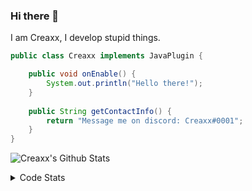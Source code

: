 ### Hi there 👋

I am Creaxx, I develop stupid things. 

```java
public class Creaxx implements JavaPlugin {

    public void onEnable() {
        System.out.println("Hello there!");
    }
    
    public String getContactInfo() {
        return "Message me on discord: Creaxx#0001";
    }
}
```

![Creaxx's Github Stats](https://github-readme-stats.vercel.app/api?username=CreaxxOG&show_icons=true&theme=dark&count_private=true)

<details>
  <summary>Code Stats</summary>

<!--START_SECTION:waka-->
![Code Time](http://img.shields.io/badge/Code%20Time-1%2C005%20hrs%2059%20mins-blue)

![Lines of code](https://img.shields.io/badge/From%20Hello%20World%20I%27ve%20Written-170%20lines%20of%20code-blue)

**🐱 My GitHub Data** 

> 🏆 838 Contributions in the Year 2022
 > 
> 📦 66.1 kB Used in GitHub's Storage 
 > 
> 🚫 Not Opted to Hire
 > 
> 📜 4 Public Repositories 
 > 
> 🔑 2 Private Repositories  
 > 
**I'm an Early 🐤** 

```text
🌞 Morning    35 commits     █░░░░░░░░░░░░░░░░░░░░░░░░   6.43% 
🌆 Daytime    269 commits    ████████████░░░░░░░░░░░░░   49.45% 
🌃 Evening    227 commits    ██████████░░░░░░░░░░░░░░░   41.73% 
🌙 Night      13 commits     ░░░░░░░░░░░░░░░░░░░░░░░░░   2.39%

```
📅 **I'm Most Productive on Saturday** 

```text
Monday       52 commits     ██░░░░░░░░░░░░░░░░░░░░░░░   9.56% 
Tuesday      58 commits     ██░░░░░░░░░░░░░░░░░░░░░░░   10.66% 
Wednesday    67 commits     ███░░░░░░░░░░░░░░░░░░░░░░   12.32% 
Thursday     75 commits     ███░░░░░░░░░░░░░░░░░░░░░░   13.79% 
Friday       49 commits     ██░░░░░░░░░░░░░░░░░░░░░░░   9.01% 
Saturday     156 commits    ███████░░░░░░░░░░░░░░░░░░   28.68% 
Sunday       87 commits     ████░░░░░░░░░░░░░░░░░░░░░   15.99%

```


📊 **This Week I Spent My Time On** 

```text
💬 Programming Languages: 
Java                     6 hrs               ██████████████████████░░░   87.9% 
XML                      37 mins             ██░░░░░░░░░░░░░░░░░░░░░░░   9.19% 
GitIgnore file           10 mins             ░░░░░░░░░░░░░░░░░░░░░░░░░   2.52% 
YAML                     1 min               ░░░░░░░░░░░░░░░░░░░░░░░░░   0.3% 
Markdown                 0 secs              ░░░░░░░░░░░░░░░░░░░░░░░░░   0.09%

🔥 Editors: 
IntelliJ                 6 hrs 50 mins       █████████████████████████   100.0%

```

**I Mostly Code in Java** 

```text
Java                     6 repos             ███████████████░░░░░░░░░░   60.0% 
Kotlin                   3 repos             ███████░░░░░░░░░░░░░░░░░░   30.0% 
EJS                      1 repo              ██░░░░░░░░░░░░░░░░░░░░░░░   10.0%

```



 Last Updated on 07/12/2022 06:26:46 UTC
<!--END_SECTION:waka-->
</details>
